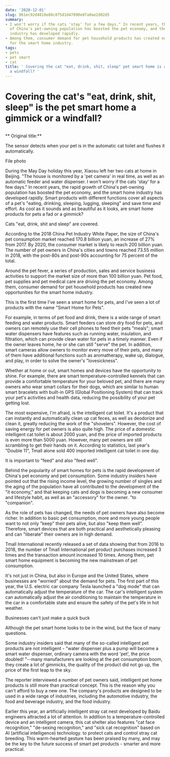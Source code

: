 ```yaml
---
date: '2020-12-01'
slug: 961ec92d4818e88c8f5d1d47890e8fa0ae2d02d5
summary:
- I won't worry if the cats 'stay' for a few days." In recent years, the rapid growth
  of China's pet-owning population has boosted the pet economy, and the smart home
  industry has developed rapidly.
- Among them, consumer demand for pet household products has created new opportunities
  for the smart home industry.
tags:
- pets
- pet smart
- cat
title: ' Covering the cat "eat, drink, shit, sleep" pet smart home is a gimmick or
  a windfall? '
---
```


 # Covering the cat's "eat, drink, shit, sleep" is the pet smart home a gimmick or a windfall?

##

** Original title:**

The sensor detects when your pet is in the automatic cat toilet and flushes it automatically.

File photo

During the May Day holiday this year, Xiaosu left her two cats at home in Beijing. "The house is monitored by a 'pet camera' in real time, as well as an automatic feeder and water dispenser. I won't worry if the cats 'stay' for a few days." In recent years, the rapid growth of China's pet-owning population has boosted the pet economy, and the smart home industry has developed rapidly. Smart products with different functions cover all aspects of a pet's "eating, drinking, sleeping, lugging, sleeping" and save time and effort. As cool as it sounds and as beautiful as it looks, are smart home products for pets a fad or a gimmick?

Cats "eat, drink, shit and sleep" are covered.

According to the 2018 China Pet Industry White Paper, the size of China's pet consumption market reached 170.8 billion yuan, an increase of 27% from 2017. By 2020, the consumer market is likely to reach 200 billion yuan. The number of pet owners in China's cities and towns reached 73.55 million in 2018, with the post-80s and post-90s accounting for 75 percent of the total.

Around the pet fever, a series of production, sales and service business activities to support the market size of more than 100 billion yuan. Pet food, pet supplies and pet medical care are driving the pet economy. Among them, consumer demand for pet household products has created new opportunities for the smart home industry.

This is the first time I've seen a smart home for pets, and I've seen a lot of products with the name "Smart Home for Pets".

For example, in terms of pet food and drink, there is a wide range of smart feeding and water products. Smart feeders can store dry food for pets, and owners can remotely use their cell phones to feed their pets "meals"; smart water dispensers have features such as running water, insulation, and filtration, which can provide clean water for pets in a timely manner. Even if the owner leaves home, he or she can still "serve" the pet. In addition, smart cameras allow owners to monitor every move of their pets, and many of them have additional functions such as aromatherapy, wake up, dialogue, and play, in order to solve the owner's "lovesickness".

Whether at home or out, smart homes and devices have the opportunity to shine. For example, there are smart temperature-controlled kennels that can provide a comfortable temperature for your beloved pet, and there are many owners who wear smart collars for their dogs, which are similar to human smart bracelets with built-in GPS (Global Positioning System) that can track your pet's activities and health data, reducing the possibility of your pet getting lost.

The most expensive, I'm afraid, is the intelligent cat toilet. It's a product that can instantly and automatically clean up cat feces, as well as deodorize and clean it, greatly reducing the work of the "shovelers". However, the cost of saving energy for pet owners is also quite high. The price of a domestic intelligent cat toilet is about 2000 yuan, and the price of imported products is even more than 5000 yuan. However, many pet owners are still scrambling to get their hands on it. According to statistics, last year's "Double 11", Tmall alone sold 400 imported intelligent cat toilet in one day.

It is important to "feed" and also "feed well".

Behind the popularity of smart homes for pets is the rapid development of China's pet economy and pet consumption. Some industry insiders have pointed out that the rising income level, the growing number of singles and the aging of the population have all contributed to the development of the "it economy," and that keeping cats and dogs is becoming a new consumer and lifestyle habit, as well as an "accessory" for the owner. "to "companion".

As the role of pets has changed, the needs of pet owners have also become richer. In addition to basic pet consumption, more and more young people want to not only "keep" their pets alive, but also "keep them well". Therefore, smart devices that are both practical and aesthetically pleasing and can "liberate" their owners are in high demand.

Tmall International recently released a set of data showing that from 2016 to 2018, the number of Tmall International pet product purchases increased 3 times and the transaction amount increased 10 times. Among them, pet smart home equipment is becoming the new mainstream of pet consumption.

It's not just in China, but also in Europe and the United States, where businesses are "worried" about the demand for pets. The first part of this year, the U.S. electric car company Tesla launched a "dog mode" that can automatically adjust the temperature of the car. The car's intelligent system can automatically adjust the air conditioning to maintain the temperature in the car in a comfortable state and ensure the safety of the pet's life in hot weather.

Businesses can't just make a quick buck

Although the pet smart home looks to be in the wind, but the face of many questions.

Some industry insiders said that many of the so-called intelligent pet products are not intelligent - "water dispenser plus a pump will become a smart water dispenser, ordinary camera with the word 'pet', the price doubled! "--many manufacturers are looking at the pet consumption boom, they create a lot of gimmicks, the quality of the product did not go up, the price of the first leap to the sky.

The reporter interviewed a number of pet owners said, intelligent pet home products is still more than practical concept. This is the reason why you can't afford to buy a new one. The company's products are designed to be used in a wide range of industries, including the automotive industry, the food and beverage industry, and the food industry.

Earlier this year, an artificially intelligent stray cat nest developed by Baidu engineers attracted a lot of attention. In addition to a temperature-controlled device and an intelligent camera, this cat shelter also features "cat face recognition," "de-sexing recognition," and "sick cat recognition" based on AI (artificial intelligence) technology. to protect cats and control stray cat breeding. This warm-hearted gesture has been praised by many, and may be the key to the future success of smart pet products - smarter and more practical.

 
        
